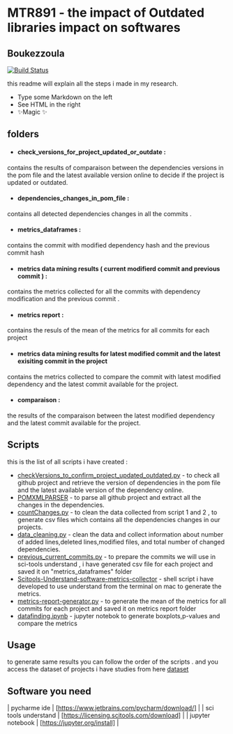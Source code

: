 # MTR891 - the impact of Outdated libraries impact on softwares
## Boukezzoula

[![Build Status](https://travis-ci.org/joemccann/dillinger.svg?branch=master)](https://travis-ci.org/joemccann/dillinger)

this readme will explain all the steps i made in my research.

- Type some Markdown on the left
- See HTML in the right
- ✨Magic ✨

## folders

- #### check_versions_for_project_updated_or_outdate :
contains the results of comparaison between the dependencies versions in the pom file and the latest available version online to decide if the project is updated or outdated.
- #### dependencies_changes_in_pom_file :
contains all detected dependencies changes in all the commits .
- #### metrics_dataframes :
contains the commit with modified dependency hash and the previous commit hash
- #### metrics data mining results ( current modifierd commit and previous commit ) : 
contains the metrics collected for all the commits with dependency modification and the previous commit .
- #### metrics report : 
contains the resuls of the mean of the metrics for all commits for each project
- #### metrics data mining results for latest modified commit and the latest exisiting commit in the project
contains the metrics collected to compare the commit with latest modified dependency and the latest commit available for the project.
- #### comparaison :
the results of the comparaison between the latest modified dependency and the latest commit available for the project.



## Scripts

this is the list of all scripts i have created :

- [checkVersions_to_confirm_project_updated_outdated.py](https://github.com/Boukezzoula/mtr-891-bouk/blob/main/checkVersions_to_confirm_project_updated_outdated.py) - to check all github project and retrieve the version of dependencies in the pom file and the latest available version of the dependency online.
- [POMXMLPARSER](https://github.com/Boukezzoula/PomXmlParser) - to parse all github project and extract all the changes in the dependencies.
- [countChanges.py](https://github.com/Boukezzoula/mtr-891-bouk/blob/main/countChanges.py) - to clean the data collected from script 1 and 2 , to generate csv files which contains all the dependencies changes in our projects.
- [data_cleaning.py](https://github.com/Boukezzoula/mtr-891-bouk/blob/main/data_cleaning.py) -  clean the data and collect information about number of added lines,deleted lines,modified files, and total number of changed dependencies.
- [previous_current_commits.py](https://github.com/Boukezzoula/mtr-891-bouk/blob/main/previous_current_commits.py) - to prepare the commits we will use in sci-tools understand , i have generated csv file for each project and saved it on "metrics_dataframes" folder
- [Scitools-Understand-software-metrics-collector](https://github.com/Boukezzoula/Scitools-Understand-software-metrics-collector) - shell script i have developed to use understand from the terminal on mac to generate the metrics.
- [metrics-report-generator.py](https://github.com/Boukezzoula/mtr-891-bouk/blob/main/metrics-report-generator.py) - to generate the mean of the metrics for all commits for each project and saved it on metrics report folder
- [datafinding.ipynb](https://github.com/Boukezzoula/mtr-891-bouk/blob/main/datafinding.ipynb) - jupyter notebok to generate boxplots,p-values and compare the metrics


## Usage 

to generate same results you can follow the order of the scripts .
and you access the dataset of projects i have studies from here [dataset](https://github.com/Boukezzoula/mtr-891-bouk/blob/main/dataset.xlsx)


## Software you need 

| pycharme ide | [https://www.jetbrains.com/pycharm/download/] |
| sci tools understand | [https://licensing.scitools.com/download] |
| jupyter notebook | [https://jupyter.org/install] |
